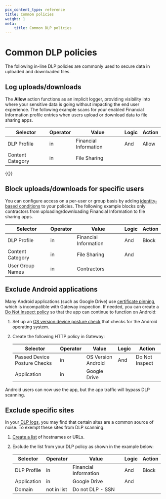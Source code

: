 ```yaml
---
pcx_content_type: reference
title: Common policies
weight: 1
meta:
    title: Common DLP policies
---
```


# Common DLP policies

The following in-line DLP policies are commonly used to secure data in uploaded and downloaded files.

## Log uploads/downloads

The **Allow** action functions as an implicit logger, providing visibility into where your sensitive data is going without impacting the end user experience. The following example scans for your enabled Financial Information profile entries when users upload or download data to file sharing apps.

| Selector         | Operator | Value                 | Logic | Action |
| ---------------- | -------- | --------------------- | ----- | ------ |
| DLP Profile      | in       | Financial Information | And   | Allow  |
| Content Category | in       | File Sharing          |       |        |

{{<render file="gateway/policies/_block-file-types.md">}}

## Block uploads/downloads for specific users

You can configure access on a per-user or group basis by adding [identity-based conditions](/cloudflare-one/policies/gateway/identity-selectors/) to your policies. The following example blocks only contractors from uploading/downloading Financial Information to file sharing apps.

| Selector         | Operator | Value                 | Logic | Action |
| ---------------- | -------- | --------------------- | ----- | ------ |
| DLP Profile      | in       | Financial Information | And   | Block  |
| Content Category | in       | File Sharing          | And   |        |
| User Group Names | in       | Contractors           |       |        |

## Exclude Android applications

Many Android applications (such as Google Drive) use [certificate pinning](/ssl/reference/certificate-pinning/), which is incompatible with Gateway inspection. If needed, you can create a [Do Not Inspect policy](/cloudflare-one/policies/gateway/http-policies/#do-not-inspect) so that the app can continue to function on Android:

1. Set up an [OS version device posture check](/cloudflare-one/identity/devices/warp-client-checks/os-version/) that checks for the Android operating system.

2. Create the following HTTP policy in Gateway:

    | Selector                     | Operator | Value              | Logic | Action         |
    | ---------------------------- | -------- | ------------------ | ----- | -------------- |
    | Passed Device Posture Checks | in       | OS Version Android | And   | Do Not Inspect |
    | Application                  | in       | Google Drive       |       |                |

Android users can now use the app, but the app traffic will bypass DLP scanning.

## Exclude specific sites

In your [DLP logs](/cloudflare-one/policies/data-loss-prevention/dlp-policies/#4-view-dlp-logs), you may find that certain sites are a common source of noise. To exempt these sites from DLP scanning:

1. [Create a list](/cloudflare-one/policies/gateway/lists/) of hostnames or URLs.

2. Exclude the list from your DLP policy as shown in the example below:

    | Selector    | Operator    | Value                 | Logic | Action |
    | ----------- | ----------- | --------------------- | ----- | ------ |
    | DLP Profile | in          | Financial Information | And   | Block  |
    | Application | in          | Google Drive          | And   |        |
    | Domain      | not in list | Do not DLP - SSN      |       |        |
